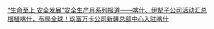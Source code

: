   
[“生命至上 安全发展”安全生产月系列报道——喀什、伊犁子公司活动汇总](http://www.dianyue.me/archives/749/6fnrf7ie9tbrdqoh/)  
[根植喀什，布局全球！玖富万卡公司新疆总部中心入驻喀什](http://www.dianyue.me/archives/300/vtyk23nmkm758730/)